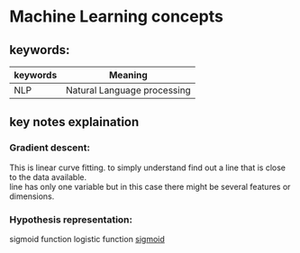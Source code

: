 # Machine Learning concepts

## keywords: 


keywords| Meaning
--|--
NLP | Natural Language processing
 
## key notes explaination  

### Gradient descent:  

This is linear curve fitting. to simply understand find out a line that is close to the data available.   
line has only one variable but in this case there might be several features or dimensions. 



### Hypothesis representation:  

sigmoid function 
logistic function 
[sigmoid](glossary_keynotes_img/sigmoid.PNG)  



